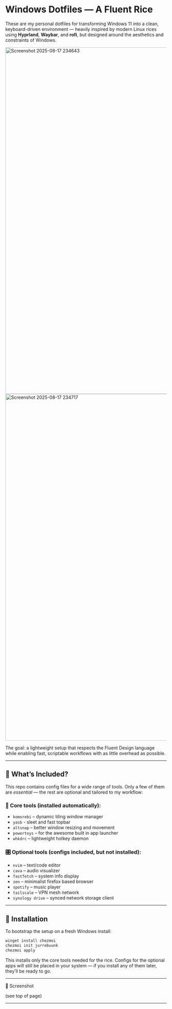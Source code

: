 # Windows Dotfiles — A Fluent Rice

These are my personal dotfiles for transforming Windows 11 into a clean, keyboard-driven environment — heavily inspired by modern Linux rices using **Hyprland**, **Waybar**, and **rofi**, but designed around the aesthetics and constraints of Windows.

<img width="2559" height="1079" alt="Screenshot 2025-08-17 234643" src="https://github.com/user-attachments/assets/c166bd67-67b0-41fe-b786-6ba6e994524e" />

<img width="2559" height="1079" alt="Screenshot 2025-08-17 234717" src="https://github.com/user-attachments/assets/52523f4e-efeb-47de-974d-288a8d623789" />

The goal: a lightweight setup that respects the Fluent Design language while enabling fast, scriptable workflows with as little overhead as possible.

---

## 🔧 What’s Included?

This repo contains config files for a wide range of tools. Only a few of them are *essential* — the rest are optional and tailored to my workflow:

### 🧩 Core tools (installed automatically):
- `komorebi` – dynamic tiling window manager
- `yasb` - sleet and fast topbar 
- `altsnap` – better window resizing and movement
- `powertoys` – for the awesome built in app launcher
- `whkdrc` – lightweight hotkey daemon

### 🎛️ Optional tools (configs included, but not installed):
- `nvim` – text/code editor
- `cava` – audio visualizer
- `fastfetch` – system info display
- `zen` – minimalist firefox based browser
- `spotify` – music player
- `tailscale` – VPN mesh network
- `synology drive` – synced network storage client

---

## 🚀 Installation

To bootstrap the setup on a fresh Windows install:

```powershell
winget install chezmoi
chezmoi init jurrebuunk
chezmoi apply
```

This installs only the core tools needed for the rice.
Configs for the optional apps will still be placed in your system — if you install any of them later, they’ll be ready to go.

---

📸 Screenshot

(see top of page)

---


